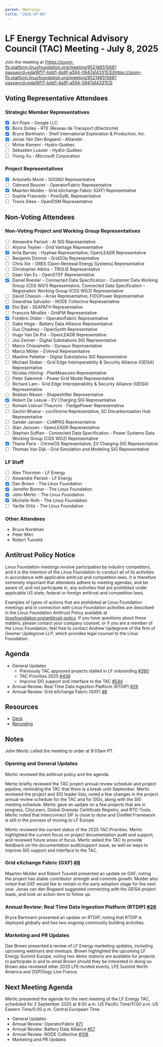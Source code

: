 ```yaml
---
parent: Meetings
title: "2025-07-08"
---
```


# LF Energy Technical Advisory Council (TAC) Meeting - July 8, 2025

Join the meeting at [https://zoom-lfx.platform.linuxfoundation.org/meeting/95214651568?password=eda16f17-bdd1-4a9f-a594-0947a1433153](https://zoom-lfx.platform.linuxfoundation.org/meeting/95214651568?password=eda16f17-bdd1-4a9f-a594-0947a1433153)

## Voting Representative Attendees

### Strategic Member Representatives

- [X] Art Pope - Google LLC
- [X] Boris Dolley - RTE (Reseau de Transport dElectricite)
- [X] Bryce Bartmann - Shell International Exploration & Production, Inc.
- [X] Jonas  Van Den Bogaard - Alliander
- [ ] Moïse Kameni - Hydro-Québec
- [ ] Sebastien Lussier - Hydro-Québec
- [ ] Yixing Xu - Microsoft Corporation

### Project Representatives

- [X] Antonello Monti - SOGNO Representative
- [ ] Clément Bouvier - OperatorFabric Representative
- [X] Maarten Mulder - Grid eXchange Fabric (GXF) Representative
- [ ] Sophie Frasnedo - PowSyBL Representative
- [ ] Travis Sikes - OpenDSM Representative

## Non-Voting Attendees

### Non-Voting Project and Working Group Representatives

- [ ] Alexandre Parisot - AI SIG Representative
- [ ] Alyona Teyber - Grid Vantage Representative
- [x] Arila Barnes - Hyphae Representative, OpenLEADR Representative
- [ ] Benjamin Donnot - Grid2Op Representative
- [ ] Chris Xie - ORES (Open Renewal Energy Systems) Representative
- [ ] Christopher Atkins - TROLIE Representative
- [ ] Daan Van Es - OpenSTEF Representative
- [x] Daniel Roesler - Connected Data Specification - Customer Data Working Group (CDS WG1) Representative, Connected Data Specification - Registration Working Group (CDS WG3) Representative
- [ ] David Chassin - Arras Representative, FIDOPower Representative
- [ ] Deandrea Salvador - NODE Collective Representative
- [x] Eloi Bail - SEAPATH Representative
- [ ] François Mirallès - GridFM Representative
- [x] Frédéric Didier - OperatorFabric Representative
- [ ] Gabe Hege - Battery Data Alliance Representative
- [ ] Gus Chadney - OpenSynth Representative
- [ ] Hugo Van De Pol - OpenLEADR Representative
- [ ] Jos Zenner - Digital Substations SIG Representative
- [ ] Marco Chiaramello - Dynaωo Representative
- [ ] Marco Möller - EVerest Representative
- [ ] Maxime Pelletier - Digital Substations SIG Representative
- [ ] Michael Stuber - Grid Edge Interoperability & Security Alliance (GEISA) Representative
- [ ] Nicolas Höning - FlexMeasures Representative
- [ ] Peter Salemink - Power Grid Model Representative
- [ ] Richard Lam - Grid Edge Interoperability & Security Alliance (GEISA) Representative
- [ ] Robben Riksen - Shapeshifter Representative
- [x] Robert De Leeuw - EV Charging SIG Representative
- [ ] Romain Lebrun Thauront - FledgePower Representative
- [ ] Sachin Bhakar - covXtreme Representative, SC Decarbonisation Hub Representative
- [ ] Sander Jansen - CoMPAS Representative
- [ ] Stan Janssen - OpenLEADR Representative
- [ ] Stephen Suffian - Connected Data Specification - Power Systems Data Working Group (CDS WG2) Representative
- [x] Thana Paris - CitrineOS Representative, EV Charging SIG Representative
- [ ] Thomas Van Dijk - Grid Simulation and Modeling SIG Representative

### LF Staff

- [ ] Alex Thornton - LF Energy
- [ ] Alexandre Parisot - LF Energy
- [x] Dan Brown - The Linux Foundation
- [x] Jennifer Bonner - The Linux Foundation
- [x] John Mertic - The Linux Foundation
- [x] Michelle Roth - The Linux Foundation
- [ ] Yarille Ortiz - The Linux Foundation

### Other Attendees

- Bruce Nordman
- Peter Mitri
- Robert Tusveld

## Antitrust Policy Notice

Linux Foundation meetings involve participation by industry competitors, and it
is the intention of the Linux Foundation to conduct all of its activities in
accordance with applicable antitrust and competition laws. It is therefore
extremely important that attendees adhere to meeting agendas, and be aware of,
and not participate in, any activities that are prohibited under applicable US
state, federal or foreign antitrust and competition laws.

Examples of types of actions that are prohibited at Linux Foundation meetings
and in connection with Linux Foundation activities are described in the Linux
Foundation Antitrust Policy available at
[linuxfoundation.org/antitrust-policy](https://www.linuxfoundation.org/antitrust-policy).
If you have questions about these matters, please contact your company counsel,
or if you are a member of the Linux Foundation, feel free to contact Andrew
Updegrove of the firm of Gesmer Updegrove LLP, which provides legal counsel to
the Linux Foundation.

## Agenda

- General Updates
  - Previously TAC approved projects stalled in LF onboarding [#390](https://github.com/lf-energy/tac/issues/390)
  - TAC Priorities 2025 [#436](https://github.com/lf-energy/tac/issues/436)
  - Improve SIG support and interface to the TAC [#544](https://github.com/lf-energy/tac/issues/544)
- Annual Review: Real Time Data Ingestion Platform (RTDIP) [#26](https://github.com/lf-energy/tac/issues/26)
- Annual Review: Grid eXchange Fabric (GXF) [#8](https://github.com/lf-energy/tac/issues/8)

## Resources

- [Deck](2025-07-08/LF%20Energy%20-%20TAC%20Meeting%20-%202025-07-08.pdf)
- [Recording](https://zoom.us/rec/share/wInyiSIRoNA6P9GgmYJolEZuwCx9mzKANtRBvaDV23Vy8Xgzsb2W4wtG1Ft3fzrx.L4xRanTArPBAUqUX)

## Notes

John Mertic called the meeting to order at 8:03am PT. 

### Opening and General Updates

Mertic reviewed the antitrust policy and the agenda. 

Mertic briefly reviewed the TAC project annual review schedule and project pipeline, reminding the TAC that there is a break until September. Mertic reviewed the project and SIG leader lists,  noted a few changes in the project annual review schedule for the TAC and for SIGs, along with the SIG meeting schedule. Mertic gave an update on a few projects that are in progress, CityLearn, Global Granular Certificate Registry, and RTC-Tools. Mertic noted that Interconnect SIF is close to done and OneNet Framework is still in the process of moving to LF Europe.  

Mertic reviewed the current status of the 2025 TAC Priorities. Mertic highlighted the current focus on project documentation audit and support, and reviewed future areas of focus. Mertic asked the TAC to provide feedback on the documentation audit/support issue, as well as ways to improve SIG support and interface to the TAC. 

### Grid eXchange Fabric (GXF) [#8](https://github.com/lf-energy/tac/issues/8)

Maarten Mulder and Robert Tusveld presented an update on GXF, noting the project has stable contributor strength and commits growth. Mulder also noted that GXF would like to remain in the early adoption stage for the next year. Jonas van den Bogaard suggested connecting with the GEISA project leads, and took an action item to follow up.

### Annual Review: Real Time Data Ingestion Platform (RTDIP) [#26](https://github.com/lf-energy/tac/issues/26)

Bryce Bartmann presented an update on RTDIP, noting that RTDIP is deployed globally and has two ongoing community building activities. 

### Marketing and PR Updates

Dan Brown presented a review of LF Energy marketing updates, including upcoming webinars and meetups. Brown highlighted the upcoming LF Energy Summit Europe, noting two demo stations are available for projects to participate in and to email Brown should they be interested in doing so.  Brown also reviewed other 2025 LFE-hosted events, LFE Summit North America and OSPOlogy Live France. 

## Next Meeting Agenda

Mertic presented the agenda for the next meeting of the LF Energy TAC, scheduled for 2 September 2025 at 8:00 a.m. US Pacific Time/11:00 a.m. US Eastern Time/5:00 p.m. Central European Time.

* General Updates
* Annual Review: OperatorFabric [#71](https://github.com/lf-energy/tac/issues/71)
* Annual Review: Battery Data Alliance [#57](https://github.com/lf-energy/tac/issues/57)
* Annual Review: NODE Collective [#108](https://github.com/lf-energy/tac/issues/108)
* Marketing and PR Updates
